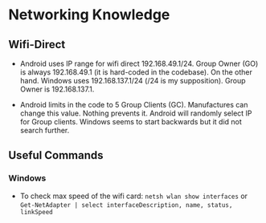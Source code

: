 # Networking Knowledge

## Wifi-Direct
* Android uses IP range for wifi direct 192.168.49.1/24. Group Owner (GO) is always 192.168.49.1 (it is hard-coded in the codebase). On the other hand. Windows uses 192.168.137.1/24 (/24 is my supposition). Group Owner is 192.168.137.1.

* Android limits in the code to 5 Group Clients (GC). Manufactures can change this value. Nothing prevents it. Android will randomly select IP for Group clients. Windows seems to start backwards but it did not search further.

## Useful Commands

### Windows

* To check max speed of the wifi card: `netsh wlan show interfaces` or `Get-NetAdapter | select interfaceDescription, name, status, linkSpeed`
